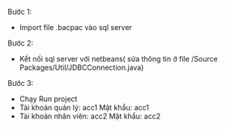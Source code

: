 Bước 1:
-	Import file .bacpac vào sql server

Bước 2:
-	Kết nối sql server với netbeans( sửa thông tin ở file /Source Packages/Util/JDBCConnection.java)

Bước 3:
-	Chạy Run project
-	Tài khoản quản lý: acc1
Mật khẩu: acc1
-	Tài khoản nhân viên: acc2
Mật khẩu: acc2
